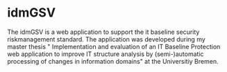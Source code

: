 idmGSV
======

The idmGSV is a web application to support the it baseline security riskmanagement standard. The application was developed during my master thesis " Implementation and evaluation of an IT Baseline Protection web application to improve IT structure analysis by (semi-)automatic processing of changes in information domains" at the Universitiy Bremen. 
